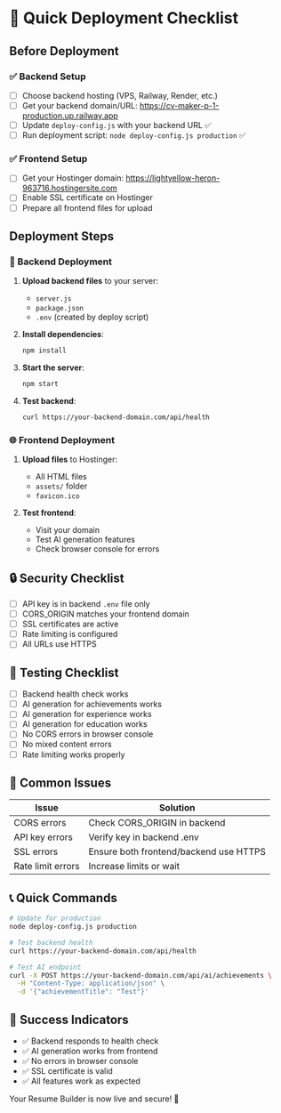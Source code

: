 # 🚀 Quick Deployment Checklist

## Before Deployment

### ✅ Backend Setup
- [ ] Choose backend hosting (VPS, Railway, Render, etc.)
- [ ] Get your backend domain/URL: https://cv-maker-p-1-production.up.railway.app
- [ ] Update `deploy-config.js` with your backend URL ✅
- [ ] Run deployment script: `node deploy-config.js production` ✅

### ✅ Frontend Setup
- [ ] Get your Hostinger domain: https://lightyellow-heron-963716.hostingersite.com
- [ ] Enable SSL certificate on Hostinger
- [ ] Prepare all frontend files for upload

## Deployment Steps

### 🔧 Backend Deployment
1. **Upload backend files** to your server:
   - `server.js`
   - `package.json`
   - `.env` (created by deploy script)

2. **Install dependencies**:
   ```bash
   npm install
   ```

3. **Start the server**:
   ```bash
   npm start
   ```

4. **Test backend**:
   ```bash
   curl https://your-backend-domain.com/api/health
   ```

### 🌐 Frontend Deployment
1. **Upload files** to Hostinger:
   - All HTML files
   - `assets/` folder
   - `favicon.ico`

2. **Test frontend**:
   - Visit your domain
   - Test AI generation features
   - Check browser console for errors

## 🔒 Security Checklist

- [ ] API key is in backend `.env` file only
- [ ] CORS_ORIGIN matches your frontend domain
- [ ] SSL certificates are active
- [ ] Rate limiting is configured
- [ ] All URLs use HTTPS

## 🧪 Testing Checklist

- [ ] Backend health check works
- [ ] AI generation for achievements works
- [ ] AI generation for experience works
- [ ] AI generation for education works
- [ ] No CORS errors in browser console
- [ ] No mixed content errors
- [ ] Rate limiting works properly

## 🚨 Common Issues

| Issue | Solution |
|-------|----------|
| CORS errors | Check CORS_ORIGIN in backend |
| API key errors | Verify key in backend .env |
| SSL errors | Ensure both frontend/backend use HTTPS |
| Rate limit errors | Increase limits or wait |

## 📞 Quick Commands

```bash
# Update for production
node deploy-config.js production

# Test backend health
curl https://your-backend-domain.com/api/health

# Test AI endpoint
curl -X POST https://your-backend-domain.com/api/ai/achievements \
  -H "Content-Type: application/json" \
  -d '{"achievementTitle": "Test"}'
```

## 🎯 Success Indicators

- ✅ Backend responds to health check
- ✅ AI generation works from frontend
- ✅ No errors in browser console
- ✅ SSL certificate is valid
- ✅ All features work as expected

Your Resume Builder is now live and secure! 🎉 